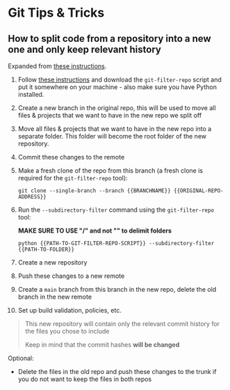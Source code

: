 # Git Tips & Tricks

## How to split code from a repository into a new one and only keep relevant history
Expanded from [these instructions](https://docs.github.com/en/get-started/using-git/splitting-a-subfolder-out-into-a-new-repository).

1. Follow [these instructions](https://github.com/newren/git-filter-repo/blob/main/INSTALL.md) and download the `git-filter-repo` script and put it somewhere on your machine - also make sure you have Python installed.
2. Create a new branch in the original repo, this will be used to move all files & projects that we want to have in the new repo we split off
3. Move all files & projects that we want to have in the new repo into a separate folder. This folder will become the root folder of the new repository.
4. Commit these changes to the remote
5. Make a fresh clone of the repo from this branch (a fresh clone is required for the `git-filter-repo` tool):

   ```
   git clone --single-branch --branch {{BRANCHNAME}} {{ORIGINAL-REPO-ADDRESS}}
   ```

6. Run the `--subdirectory-filter` command using the `git-filter-repo` tool:

   **MAKE SURE TO USE "/" and not "\" to delimit folders**

   ```
   python {{PATH-TO-GIT-FILTER-REPO-SCRIPT}} --subdirectory-filter {{PATH-TO-FOLDER}}
   ```

7. Create a new repository
8. Push these changes to a new remote
9. Create a `main` branch from this branch in the new repo, delete the old branch in the new remote
10. Set up build validation, policies, etc.

> This new repository will contain only the relevant commit history for the files you chose to include
>
> Keep in mind that the commit hashes **will be changed**

Optional:

- Delete the files in the old repo and push these changes to the trunk if you do not want to keep the files in both repos
